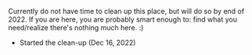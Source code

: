 Currently do not have time to clean up this place, but will do so by end of 2022. 
If you are here, you are probably smart enough to: find what you need/realize there's nothing much here.
:)

- Started the clean-up (Dec 16, 2022)
<!---
Oxymoronous/Oxymoronous is a ✨ special ✨ repository because its `README.md` (this file) appears on your GitHub profile.
You can click the Preview link to take a look at your changes.
--->
